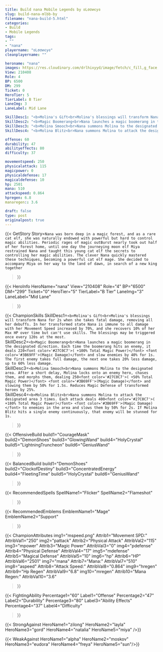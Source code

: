 ```yaml
---
title: Build nana Mobile Legends by ʚᏞσσиєуɞ
slug: build-nana-mlbb-by
filename: "nana-build-5.html"
categories: 
- Build 
- Mobile Legends
tags: 
- ""
- "nana"
playername: "ʚᏞσσиєуɞ"
cleanplayername: ""

heroname: "nana"
images: https://res.cloudinary.com/drlhixyyd/image/fetch/c_fill,g_face,f_auto/https://cdn2-build.mobagenie.my.id/p/images/banner/full/nana.jpg
View: 210408 
Role: 4 
BP: 6500
DM: 299 
Ticket: 0 
HeroTier: 5 
TierLabel: B Tier 
LaneImg: 3
LaneLabel: Mid Lane 

SkillDesc1: "<b>Molina's Gift<br>Molina's blessings will transform Nana for 2s when she takes fatal damage, removing all her debuffs. In her transformed state Nana is immune to all damage with her Movement Speed increased by 70%, and she recovers 10% of her Max HP over time but can't use skills. The blessings may be triggered once every 120s at the most."   
SkillDesc2: "<b>Magic Boomerang<br>Nana launches a magic boomerang in the designated direction. Each time the boomerang hits an enemy, it deals 220<font color='#27C0C7'>( +100% Total Magic Power)</font> <font color='#3B69FF'>(Magic Damage)</font> and slow enemies by 40% for 1s. The first enemy takes full damage, the next one takes 20% less damage, up to 60% less damage."   
SkillDesc3: "<b>Molina Smooch<br>Nana summons Molina to the designated area. After a short delay, Molina locks onto an enemy hero, chases them, and morphs them, dealing 250<font color='#27C0C7'>( +50% Total Magic Power)</font> <font color='#3B69FF'>(Magic Damage)</font> and slowing them by 50% for 1.5s. Reduces Magic Defense of transformed heroes by 25%."   
SkillDesc4: "<b>Molina Blitz<br>Nana summons Molina to attack the designated area 3 times. Each attack deals 400<font color='#27C0C7'>( +180% Total Magic Power)</font> <font color='#3B69FF'>(Magic Damage)</font> to enemies in the area and slows them by 50% for 2s. If Molina Blitz hits a single enemy continuously, that enemy will be stunned for 1s."  

offense: 60 
durability: 47 
abilityeffects: 80 
difficulty: 37 

movementspeed: 250
physicalattack: 115
magicpower: 0
physicaldefense: 17
magicaldefense: 10
hp: 2501
mana: 510
attackspeed: 0.864
hpregen: 6.8
manaregen:: 3.6

draft: false
type: post
originalpost: true
---
```



{{< GetStory 
Story=` Nana was born deep in a magic forest, and as a rare cat elf, she was naturally endowed with powerful but hard to control magic abilities. Periodic rages of magic outBurst nearly took out half of her forest home, until one day the journeying moon elf Miya restrained Nana and taught this young cat elf the secrets to controlling her magic abilities. The clever Nana quickly mastered these techniques, becoming a powerful cat elf mage. She decided to accompany Miya on her way to the land of dawn, in search of a new king together ` 
>}}

{{< HeroInfo 
HeroName="nana" 
View="210408" 
Role="4" 
BP="6500" 
DM="299" 
Ticket="0" 
HeroTier="5" 
TierLabel="B Tier" 
LaneImg="3" 
LaneLabel="Mid Lane" 
>}}
 
{{< ChampionSkills 
SkillDesc1=`<b>Molina's Gift<br>Molina's blessings will transform Nana for 2s when she takes fatal damage, removing all her debuffs. In her transformed state Nana is immune to all damage with her Movement Speed increased by 70%, and she recovers 10% of her Max HP over time but can't use skills. The blessings may be triggered once every 120s at the most.`   
SkillDesc2=`<b>Magic Boomerang<br>Nana launches a magic boomerang in the designated direction. Each time the boomerang hits an enemy, it deals 220<font color='#27C0C7'>( +100% Total Magic Power)</font> <font color='#3B69FF'>(Magic Damage)</font> and slow enemies by 40% for 1s. The first enemy takes full damage, the next one takes 20% less damage, up to 60% less damage.`   
SkillDesc3=`<b>Molina Smooch<br>Nana summons Molina to the designated area. After a short delay, Molina locks onto an enemy hero, chases them, and morphs them, dealing 250<font color='#27C0C7'>( +50% Total Magic Power)</font> <font color='#3B69FF'>(Magic Damage)</font> and slowing them by 50% for 1.5s. Reduces Magic Defense of transformed heroes by 25%.`   
SkillDesc4=`<b>Molina Blitz<br>Nana summons Molina to attack the designated area 3 times. Each attack deals 400<font color='#27C0C7'>( +180% Total Magic Power)</font> <font color='#3B69FF'>(Magic Damage)</font> to enemies in the area and slows them by 50% for 2s. If Molina Blitz hits a single enemy continuously, that enemy will be stunned for 1s.`   
>}}

{{< OffensiveBuild 
build1="CourageMask"  
build2="DemonShoes" 
build3="GlowingWand" 
build4="HolyCrystal" 
build5="LightningTruncheon" 
build6="GeniusWand" 
>}} 

{{< BalancedBuild 
build1="DemonShoes"  
build2="ClockofDestiny" 
build3="ConcentratedEnergy" 
build4="FleetingTime" 
build5="HolyCrystal" 
build6="GeniusWand" 
>}}


{{< RecommendedSpells 
SpellName1="Flicker" 
SpellName2="Flameshot" 
>}}  

{{< RecommendedEmblems 
EmblemName1="Mage" 
EmblemName2="Support" 
>}}   


{{< ChampionAttributes
img1="mspeed.png" Attrib1="Movement SPD:" AttribVal1="250"
img2="pattack" Attrib2="Physical Attack" AttribVal2="115"
img3="mpower" Attrib3="Magic Power" AttribVal3="0"
img4="pdefense" Attrib4="Physical Defense" AttribVal4="17"
img5="mdefense" Attrib5="Magical Defense" AttribVal5="10"
img6="hp" Attrib6="HP" AttribVal6="2501"
img7="mana" Attrib7="Mana:" AttribVal7="510"
img8="aspeed" Attrib8="Attack Speed:" AttribVal8="0.864"
img9="hregen" Attrib9="Hp Regen" AttribVal9="6.8"
img10="mregen" Attrib10="Mana Regen:" AttribVal10="3.6"
>}}


{{< FightingAbility
Percentage1="60" Label1="Offense"
Percentage2="47" Label2="Durability"
Percentage3="80" Label3="Ability Effects"
Percentage4="37" Label4="Difficulty"
 >}}

{{< StrongAgainst 
HeroName1="zilong"
HeroName2="layla"
HeroName3="gord"
HeroName4="natalia"
HeroName5="miya"
/>}}

{{< WeakAgainst
HeroName1="alpha"
HeroName2="moskov"
HeroName3="eudora"
HeroName4="freya"
HeroName5="sun"/>}}
